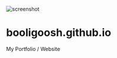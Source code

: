 ![screenshot](http://booligoosh.github.io/x-screenshot.png)
# booligoosh.github.io
My Portfolio / Website
